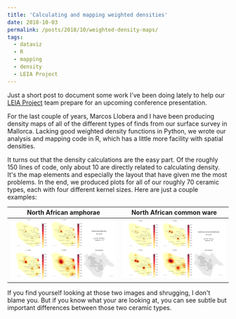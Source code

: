 ```yaml
---
title: 'Calculating and mapping weighted densities'
date: 2018-10-03
permalink: /posts/2018/10/weighted-density-maps/
tags:
  - dataviz
  - R
  - mapping
  - density
  - LEIA Project
---
```


Just a short post to document some work I've been doing lately to help our [LEIA Project](http://leiap.weebly.com/) team prepare for an upcoming conference presentation.

For the last couple of years, Marcos Llobera and I have been producing density maps of all of the different types of finds from our surface survey in Mallorca. Lacking good weighted density functions in Python, we wrote our analysis and mapping code in R, which has a little more facility with spatial densities.

It turns out that the density calculations are the easy part. Of the roughly 150 lines of code, only about 10 are directly related to calculating density. It's the map elements and especially the layout that have given me the most problems. In the end, we produced plots for all of our roughly 70 ceramic types, each with four different kernel sizes. Here are just a couple examples:

North African amphorae | North African common ware
|:--------------------:|:-------------------------:|
![NorthAfricanAmphorae](/images/blog/NorthAfricanAmphorae.png) | ![NorthAfricanAmphorae](/images/blog/NorthAfricanCommonware.png)

If you find yourself looking at those two images and shrugging, I don't blame you. But if you know what your are looking at, you can see subtle but important differences between those two ceramic types.